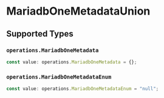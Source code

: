 # MariadbOneMetadataUnion


## Supported Types

### `operations.MariadbOneMetadata`

```typescript
const value: operations.MariadbOneMetadata = {};
```

### `operations.MariadbOneMetadataEnum`

```typescript
const value: operations.MariadbOneMetadataEnum = "null";
```

